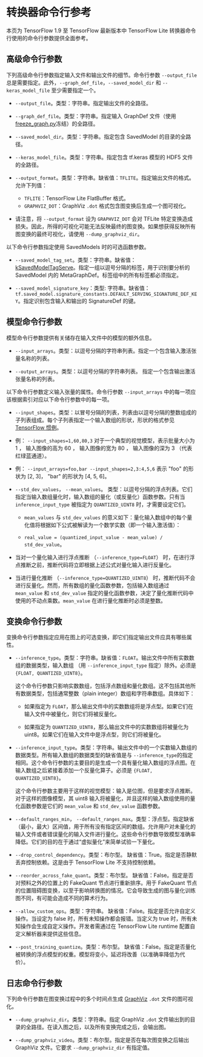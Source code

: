 # 转换器命令行参考

本页为 TensorFlow 1.9 至 TensorFlow 最新版本中 TensorFlow Lite 转换器命令行使用的命令行参数提供全面参考。

## 高级命令行参数

下列高级命令行参数指定输入文件和输出文件的细节。命令行参数 `--output_file` 总是需要指定。此外，`--graph_def_file`，`--saved_model_dir` 和 `--keras_model_file` 至少需要指定一个。

* `--output_file`。类型：字符串。指定输出文件的全路径。

* `--graph_def_file`。类型：字符串。指定输入 GraphDef 文件（使用 [freeze_graph.py](https://github.com/tensorflow/tensorflow/blob/master/tensorflow/python/tools/freeze_graph.py)冻结）的全路径。

* `--saved_model_dir`。类型：字符串。指定包含 SavedModel 的目录的全路径。

* `--keras_model_file`。类型：字符串。指定包含 tf.keras 模型的 HDF5 文件的全路径。 

* `--output_format`。类型：字符串。缺省值：`TFLITE`。指定输出文件的格式。允许下列值：

    * `TFLITE`：TensorFlow Lite FlatBuffer 格式。    
    * `GRAPHVIZ_DOT`：GraphViz `.dot` 格式包含图变换后生成一个图可视化。 

* 请注意，将 `--output_format` 设为 `GRAPHVIZ_DOT` 会对 TFLite 特定变换造成损失。因此，所得的可视化可能无法反映最终的图变换。如果想获得反映所有图变换的最终可视化，请使用 `--dump_graphviz_dir`。

以下命令行参数指定使用 SavedModels 时的可选函数参数。

* `--saved_model_tag_set`。类型：字符串。缺省值： [kSavedModelTagServe](https://github.com/tensorflow/tensorflow/blob/master/tensorflow/cc/saved_model/tag_constants.h)。指定一组以逗号分隔的标签，用于识别要分析的 SavedModel 内的 MetaGraphDef。标签组中的所有标签都必须指定。

* `--saved_model_signature_key`：类型: 字符串。缺省值：`tf.saved_model.signature_constants.DEFAULT_SERVING_SIGNATURE_DEF_KEY`。指定识别包含输入和输出的 SignatureDef 的键。

## 模型命令行参数

模型命令行参数提供有关储存在输入文件中的模型的额外信息。

* `--input_arrays`。类型：以逗号分隔的字符串列表。指定一个包含输入激活张量名称的列表。

* `--output_arrays`。类型：以逗号分隔的字符串列表。 指定一个包含输出激活张量名称的列表。

以下命令行参数定义输入张量的属性。命令行参数 `--input_arrays` 中的每一项应该根据索引对应以下命令行参数中的每一项。

* `--input_shapes`。类型：以冒号分隔的列表，列表由以逗号分隔的整数组成的子列表组成。每个子列表指定一个输入数组的形状，形状的格式参见 [TensorFlow 惯例](https://tensorflow.google.cn/guide/tensor#shape)。

* 例： `--input_shapes=1,60,80,3` 对于一个典型的视觉模型，表示批量大小为 1 ， 输入图像的高为 60 ， 输入图像的宽为 80 ， 输入图像的深为 3 （代表红绿蓝通道）。

* 例： `--input_arrays=foo,bar --input_shapes=2,3:4,5,6` 表示 "foo" 的形状为 [2, 3]， "bar" 的形状为 [4, 5, 6]。
    
* `--std_dev_values`， `--mean_values`。 类型：以逗号分隔的浮点列表。它们指定当输入数组量化时，输入数组的量化（或反量化）函数参数。只有当 `inference_input_type` 被指定为 `QUANTIZED_UINT8` 时，才需要设定它们。

    * `mean_values` 与 `std_dev_values` 的意义如下：量化输入数组中的每个量化值将根据如下公式被解读为一个数学实数（即一个输入激活值）：

    * `real_value = (quantized_input_value - mean_value) / std_dev_value`。

* 当对一个量化输入进行浮点推断 （`--inference_type=FLOAT`） 时，在进行浮点推断之前，推断代码将立即根据上述公式对量化输入进行反量化。

* 当进行量化推断 （`--inference_type=QUANTIZED_UINT8`） 时，推断代码不会进行反量化。然而，所有数组的量化函数参数，包括输入数组通过 `mean_value` 和 `std_dev_value` 指定的量化函数参数，决定了量化推断代码中使用的不动点乘数。`mean_value` 在进行量化推断时必须是整数。

## 变换命令行参数

变换命令行参数指定应用在图上的可选变换，即它们指定输出文件应具有哪些属性。

* `--inference_type`。类型：字符串。缺省值：`FLOAT`。输出文件中所有实数数组的数据类型，输入数组 （用 `--inference_input_type` 指定）除外。必须是 `{FLOAT, QUANTIZED_UINT8}`。

    这个命令行参数只影响实数数组，包括浮点数组和量化数组。这不包括其他所有数据类型，包括通常整数（plain integer）数组和字符串数组。具体如下：
    
    * 如果指定为 `FLOAT`，那么输出文件中的实数数组将是浮点型。如果它们在输入文件中被量化，则它们将被反量化。

    * 如果指定为 `QUANTIZED_UINT8`，那么输出文件中的实数数组将被量化为 uint8。如果它们在输入文件中是浮点型，则它们将被量化。

* `--inference_input_type`。类型：字符串。输出文件中的一个实数输入数组的数据类型。所有输入数组的数据类型的缺省值是与 `--inference_type`的指定相同。这个命令行参数的主要目的是生成一个具有量化输入数组的浮点图。在输入数组之后紧接着添加一个反量化算子。必须是 `{FLOAT, QUANTIZED_UINT8}`。

    这个命令行参数主要用于这样的视觉模型：输入是位图，但是要求浮点推断。对于这样的图像模型，其 uint8 输入将被量化，并且这样的输入数组使用的量化函数参数是它们的 `mean_value` 和 `std_dev_value` 函数参数。

* `--default_ranges_min`， `--default_ranges_max`。类型：浮点型。指定缺省（最小，最大）区间值，用于所有没有指定区间的数组。允许用户对未量化的输入文件或者错误量化的输入文件进行量化。这些命令行参数导致模型准确率降低。它们的目的在于通过“虚拟量化”来简单试验一下量化。

* `--drop_control_dependency`。类型：布尔型。 缺省值：True。指定是否静默丢弃控制依赖。这是由于 TensorFlow Lite 不支持控制依赖。

* `--reorder_across_fake_quant`。类型：布尔型。 缺省值：False。指定是否对预料之外的位置上的 FakeQuant 节点进行重新排序。用于 FakeQuant 节点的位置阻碍图变换，以至于影响转换图的情况。它会导致生成的图与量化训练图不同，有可能会造成不同的算术行为。

* `--allow_custom_ops`。类型：字符串。 缺省值：False。指定是否允许自定义操作。当设定为 false 时，所有未知操作都会报错。当定义为 true 时，所有未知操作会生成自定义操作。开发者需通过在 TensorFlow Lite runtime 配置自定义解析器来提供这些信息。

* `--post_training_quantize`。类型：布尔型。 缺省值：False。指定是否量化被转换的浮点模型的权重。模型将变小，延迟将改善（以准确率降低为代价）。

## 日志命令行参数

下列命令行参数在图变换过程中的多个时间点生成 [GraphViz](https://www.graphviz.org/) `.dot` 文件的图可视化。

- `--dump_graphviz_dir`。类型：字符串。指定 GraphViz `.dot` 文件输出到的目录的全路径。在读入图之后，以及所有变换完成之后，会输出图。

- `--dump_graphviz_video`。类型：布尔型。指定是否在每次图变换之后输出 GraphViz 文件。它要求 `--dump_graphviz_dir` 有指定值。
